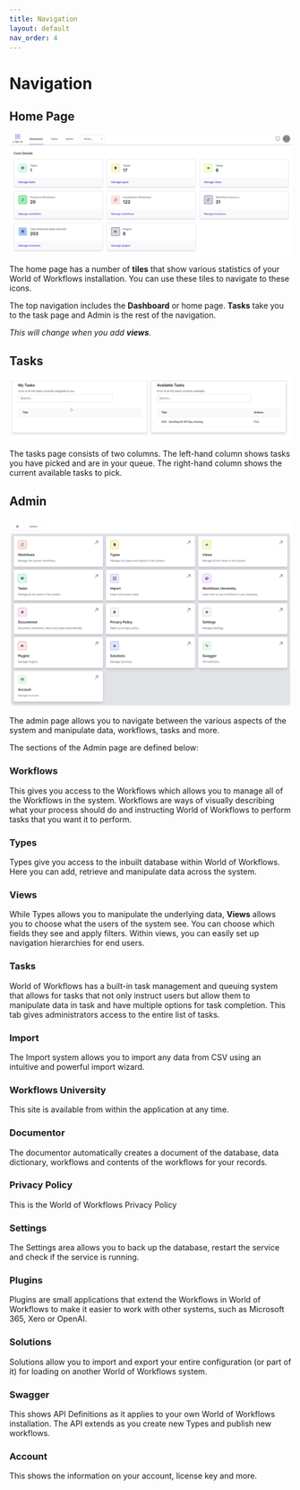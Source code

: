 ```yaml
---
title: Navigation
layout: default
nav_order: 4
---
```

# Navigation

## Home Page
![Home Page](2024-07-10-09-20-03.png)

The home page has a number of **tiles** that show various statistics of your World of Workflows installation.  You can use these tiles to navigate to these icons.

The top navigation includes the **Dashboard** or home page. **Tasks** take you to the task page and Admin is the rest of the navigation.

*This will change when you add **views**.*

## Tasks

![Tasks Page](2024-07-10-09-22-21.png)

The tasks page consists of two columns. The left-hand column shows tasks you have picked and are in your queue. The right-hand column shows the current available tasks to pick.

## Admin

![Admin Page](2024-07-10-09-23-25.png)

The admin page allows you to navigate between the various aspects of the system and manipulate data, workflows, tasks and more.

The sections of the Admin page are defined below:

### Workflows

This gives you access to the Workflows which allows you to manage all of the Workflows in the system. Workflows are ways of visually describing what your process should do and instructing World of Workflows to perform tasks that you want it to perform.

### Types

Types give you access to the inbuilt database within World of Workflows. Here you can add, retrieve and manipulate data across the system.

### Views

While Types allows you to manipulate the underlying data, **Views** allows you to choose what the users of the system see. You can choose which fields they see and apply filters. Within views, you can easily set up navigation hierarchies for end users.

### Tasks

World of Workflows has a built-in task management and queuing system that allows for tasks that not only instruct users but allow them to manipulate data in task and have multiple options for task completion. This tab gives administrators access to the entire list of tasks.

### Import

The Import system allows you to import any data from CSV using an intuitive and powerful import wizard.

### Workflows University

This site is available from within the application at any time.

### Documentor

The documentor automatically creates a document of the database, data dictionary, workflows and contents of the workflows for your records.

### Privacy Policy

This is the World of Workflows Privacy Policy

### Settings

The Settings area allows you to back up the database, restart the service and check if the service is running.

### Plugins

Plugins are small applications that extend the Workflows in World of Workflows to make it easier to work with other systems, such as Microsoft 365, Xero or OpenAI.

### Solutions

Solutions allow you to import and export your entire configuration (or part of it) for loading on another World of Workflows system.

### Swagger

This shows API Definitions as it applies to your own World of Workflows installation.  The API extends as you create new Types and publish new workflows. 

### Account

This shows the information on your account, license key and more.

